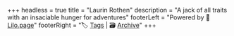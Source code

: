 +++
headless = true
title = "Laurin Rothen"
description = "A jack of all traits with an insaciable hunger for adventures"
footerLeft = "Powered by 💜 [Lilo.page](https://www.lilo.page)"
footerRight = "🏷️ [Tags](/tags/) | 🗃️ [Archive](/posts/)"
+++
